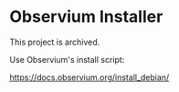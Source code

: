 # Observium Installer

This project is archived.

Use Observium's install script:

https://docs.observium.org/install_debian/
